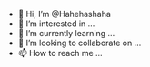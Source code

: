 - 👋 Hi, I’m @Hahehashaha
- 👀 I’m interested in ...
- 🌱 I’m currently learning ...
- 💞️ I’m looking to collaborate on ...
- 📫 How to reach me ...

<!---
Hahehashaha/Hahehashaha is a ✨ special ✨ repository because its `README.md` (this file) appears on your GitHub profile.
You can click the Preview link to take a look at your changes.
--->
